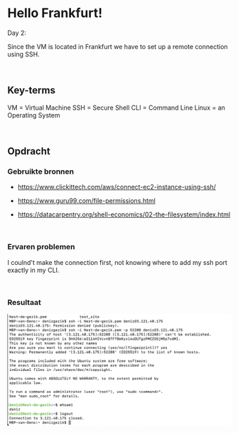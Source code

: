 # Hello Frankfurt!

Day 2:

 Since the VM is located in Frankfurt we have to set up a remote connection using SSH. 

<br>

## Key-terms
VM = Virtual Machine
SSH = Secure Shell
CLI = Command Line
Linux = an Operating System

<br>

## Opdracht
### Gebruikte bronnen
- https://www.clickittech.com/aws/connect-ec2-instance-using-ssh/

- https://www.guru99.com/file-permissions.html

- https://datacarpentry.org/shell-economics/02-the-filesystem/index.html


<br>

### Ervaren problemen
I coulnd't make the connection first, not knowing where to add my ssh port exactly in my CLI. 

<br>

### Resultaat

![Alt text](<../00_includes/whoami Screenshot 2023-10-24 at 16.12.23.png>)

